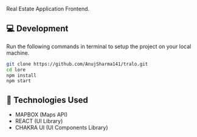 
Real Estate Application Frontend.

## :computer: Development
Run the following commands in terminal to setup the project on your local machine.

```bash 
git clone https://github.com/AnujSharma141/tralo.git
cd lore
npm install
npm start
```

## :rocket: Technologies Used

* MAPBOX (Maps API)
* REACT (UI Library)
* CHAKRA UI (UI Components Library)
